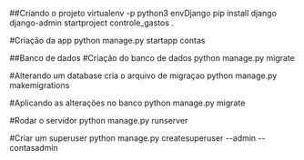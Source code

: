 ##Criando o projeto
virtualenv -p python3 envDjango
pip install django
django-admin startproject controle_gastos .

#Criação da app
python manage.py startapp contas


##Banco de dados
#Criação do banco de dados
python manage.py migrate

#Alterando um database cria o arquivo de migraçao
python manage.py makemigrations

#Aplicando as alterações no banco
python manage.py migrate

#Rodar o servidor
python manage.py runserver

#Criar um superuser
python manage.py createsuperuser
--admin
--contasadmin


